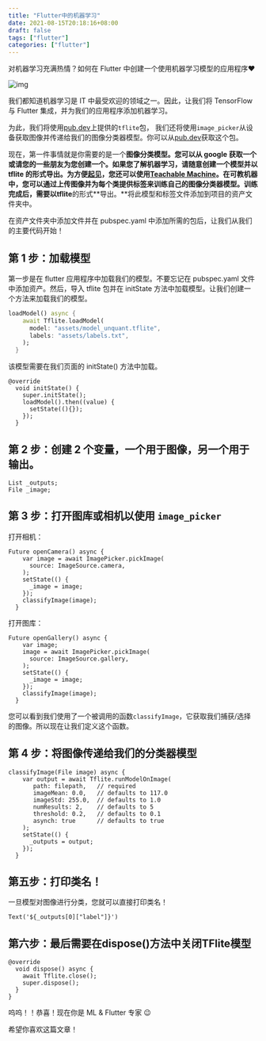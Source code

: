 ```yaml
---
title: "Flutter中的机器学习"
date: 2021-08-15T20:18:16+08:00
draft: false
tags: ["flutter"]
categories: ["flutter"]
---
```


对机器学习充满热情？如何在 Flutter 中创建一个使用机器学习模型的应用程序❤

![img](https://miro.medium.com/max/1400/0*m-iT7Pov_v6OhgQF)

我们都知道机器学习是 IT 中最受欢迎的领域之一。因此，让我们将 TensorFlow 与 Flutter 集成，并为我们的应用程序添加机器学习。



为此，我们将使用[pub.dev](https://pub.dev/packages/tflite)上提供的`tflite`包， 我们还将使用`image_picker`从设备获取图像并传递给我们的图像分类器模型。你可以从[pub.dev](https://pub.dev/packages/image_picker)获取这个包。

现在，第一件事情就是你需要的是一个**图像分类模型。**您可以从 google 获取一个或请您的一些朋友为您创建一个。如果您了解机器学习，请随意创建一个模型并以 tflite 的形式导出。为方便[**起见**](https://teachablemachine.withgoogle.com/)，您还可以使用[**Teachable Machine**](https://teachablemachine.withgoogle.com/)**。**在可教机器中，您可以通过上传图像并为每个类提供标签来训练自己的图像分类器模型。训练完成后，需要以**tflite**的形式**导出。**将此模型和标签文件添加到项目的资产文件夹中。

在资产文件夹中添加文件并在 pubspec.yaml 中添加所需的包后，让我们从我们的主要代码开始！

## 第 1 步：加载模型

第一步是在 flutter 应用程序中加载我们的模型。不要忘记在 pubspec.yaml 文件中添加资产。然后，导入 tflite 包并在 initState 方法中加载模型。让我们创建一个方法来加载我们的模型。

```dart
loadModel() async {
    await Tflite.loadModel(
      model: "assets/model_unquant.tflite",
      labels: "assets/labels.txt",
    );
  }
```

该模型需要在我们页面的 initState() 方法中加载。

```
@override
  void initState() {
    super.initState();
    loadModel().then((value) {
      setState((){});
    });
  }
```

## 第 2 步：创建 2 个变量，一个用于图像，另一个用于输出。

```
List _outputs;  
File _image;
```

## 第 3 步：打开图库或相机以使用 `image_picker`

打开相机：

```
Future openCamera() async {
    var image = await ImagePicker.pickImage(
      source: ImageSource.camera,
    );
    setState(() {
      _image = image;
    });
    classifyImage(image);
  }
```

打开图库：

```
Future openGallery() async {
    var image;
    image = await ImagePicker.pickImage(
      source: ImageSource.gallery,
    );
    setState(() {
      _image = image;
    });
    classifyImage(image);
  }
```

您可以看到我们使用了一个被调用的函数`classifyImage`，它获取我们捕获/选择的图像。所以现在让我们定义这个函数。

## 第 4 步：将图像传递给我们的分类器模型

```
classifyImage(File image) async {
    var output = await Tflite.runModelOnImage(
       path: filepath,   // required
       imageMean: 0.0,   // defaults to 117.0
       imageStd: 255.0,  // defaults to 1.0
       numResults: 2,    // defaults to 5
       threshold: 0.2,   // defaults to 0.1
       asynch: true      // defaults to true
    );
    setState(() {
      _outputs = output;
    });
  }
```

## 第五步：打印类名！

一旦模型对图像进行分类，您就可以直接打印类名！

```
Text('${_outputs[0]["label"]}')
```

## 第六步：最后需要在dispose()方法中关闭TFlite模型

```
@override
  void dispose() async {
    await Tflite.close();
    super.dispose();
  }
}
```

呜呜！！恭喜！现在你是 ML & Flutter 专家 😉

希望你喜欢这篇文章！


